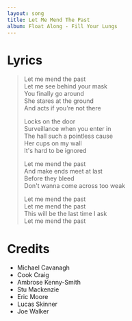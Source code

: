 ```yaml
---
layout: song
title: Let Me Mend The Past
album: Float Along - Fill Your Lungs
---
```


# Lyrics

> Let me mend the past  
> Let me see behind your mask  
> You finally go around  
> She stares at the ground  
> And acts if you're not there  
>  
> Locks on the door  
> Surveillance when you enter in  
> The hall such a pointless cause  
> Her cups on my wall  
> It's hard to be ignored  
>  
> Let me mend the past  
> And make ends meet at last  
> Before they bleed  
> Don't wanna come across too weak  
>  
> Let me mend the past  
> Let me mend the past  
> This will be the last time I ask  
> Let me mend the past  

# Credits

* Michael Cavanagh
* Cook Craig
* Ambrose Kenny-Smith
* Stu Mackenzie
* Eric Moore
* Lucas Skinner
* Joe Walker
